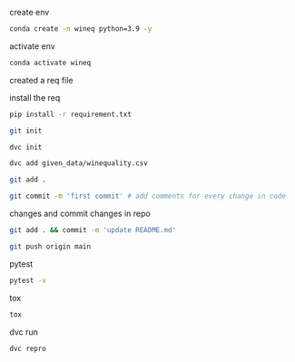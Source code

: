 create env

```bash
conda create -n wineq python=3.9 -y
```

activate env
```bash
conda activate wineq
```

created a req file

install the req


```bash
pip install -r requirement.txt
```
```bash
git init
```


```bash
dvc init
```

```bash
dvc add given_data/winequality.csv
```
```bash
git add .
```
```bash
git commit -m 'first commit' # add comments for every change in code
```

changes and commit changes in repo
```bash
git add . && commit -m 'update README.md'
```

```bash
git push origin main
```

pytest
```bash
pytest -v
```

tox
```bash
tox
```

dvc run

```bash 
dvc repro
```